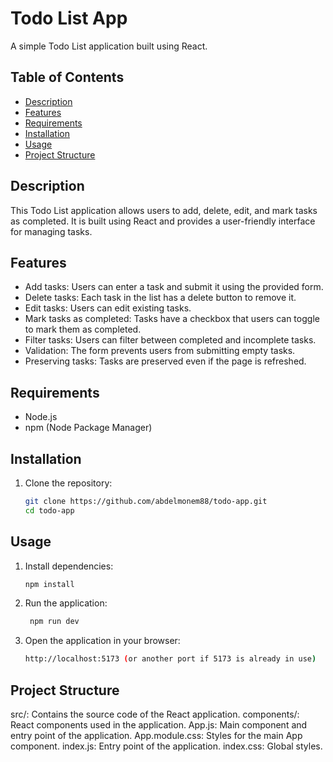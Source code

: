 # Todo List App

A simple Todo List application built using React.

## Table of Contents

- [Description](#description)
- [Features](#features)
- [Requirements](#requirements)
- [Installation](#installation)
- [Usage](#usage)
- [Project Structure](#project-structure)

## Description

This Todo List application allows users to add, delete, edit, and mark tasks as completed. It is built using React and provides a user-friendly interface for managing tasks.

## Features

- Add tasks: Users can enter a task and submit it using the provided form.
- Delete tasks: Each task in the list has a delete button to remove it.
- Edit tasks: Users can edit existing tasks.
- Mark tasks as completed: Tasks have a checkbox that users can toggle to mark them as completed.
- Filter tasks: Users can filter between completed and incomplete tasks.
- Validation: The form prevents users from submitting empty tasks.
- Preserving tasks: Tasks are preserved even if the page is refreshed.

## Requirements

- Node.js
- npm (Node Package Manager)

## Installation

1. Clone the repository:

   ```bash
   git clone https://github.com/abdelmonem88/todo-app.git
   cd todo-app

## Usage

1. Install dependencies:

   ```bash
   npm install
   ```

2. Run the application:

   ```bash
    npm run dev
    ```

3. Open the application in your browser:

   ```bash
   http://localhost:5173 (or another port if 5173 is already in use)
   ```

## Project Structure

  src/: Contains the source code of the React application.
  components/: React components used in the application.
  App.js: Main component and entry point of the application.
  App.module.css: Styles for the main App component.
  index.js: Entry point of the application.
  index.css: Global styles.